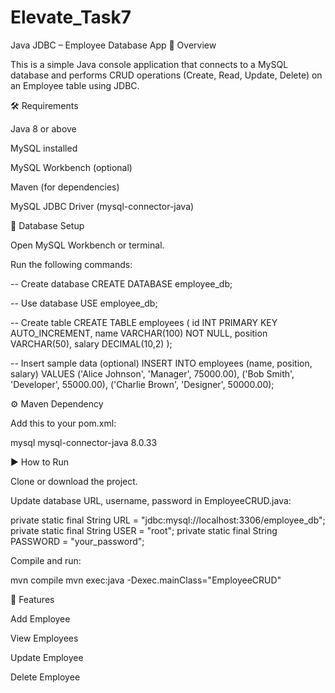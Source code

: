 # Elevate_Task7

Java JDBC – Employee Database App
📌 Overview

This is a simple Java console application that connects to a MySQL database and performs CRUD operations (Create, Read, Update, Delete) on an Employee table using JDBC.

🛠 Requirements

Java 8 or above

MySQL installed

MySQL Workbench (optional)

Maven (for dependencies)

MySQL JDBC Driver (mysql-connector-java)

📂 Database Setup

Open MySQL Workbench or terminal.

Run the following commands:

-- Create database
CREATE DATABASE employee_db;

-- Use database
USE employee_db;

-- Create table
CREATE TABLE employees (
    id INT PRIMARY KEY AUTO_INCREMENT,
    name VARCHAR(100) NOT NULL,
    position VARCHAR(50),
    salary DECIMAL(10,2)
);

-- Insert sample data (optional)
INSERT INTO employees (name, position, salary) VALUES
('Alice Johnson', 'Manager', 75000.00),
('Bob Smith', 'Developer', 55000.00),
('Charlie Brown', 'Designer', 50000.00);

⚙️ Maven Dependency

Add this to your pom.xml:

<dependencies>
    <dependency>
        <groupId>mysql</groupId>
        <artifactId>mysql-connector-java</artifactId>
        <version>8.0.33</version>
    </dependency>
</dependencies>

▶️ How to Run

Clone or download the project.

Update database URL, username, password in EmployeeCRUD.java:

private static final String URL = "jdbc:mysql://localhost:3306/employee_db";
private static final String USER = "root";
private static final String PASSWORD = "your_password";


Compile and run:

mvn compile
mvn exec:java -Dexec.mainClass="EmployeeCRUD"

📌 Features

Add Employee

View Employees

Update Employee

Delete Employee
